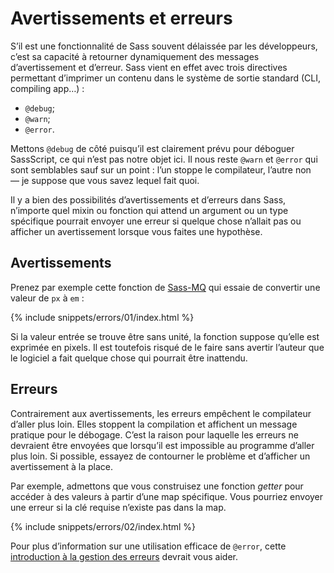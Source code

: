 
# Avertissements et erreurs

S’il est une fonctionnalité de Sass souvent délaissée par les développeurs, c’est sa capacité à retourner dynamiquement des messages d’avertissement et d’erreur. Sass vient en effet avec trois directives permettant d’imprimer un contenu dans le système de sortie standard (CLI, compiling app…)&nbsp;:

* `@debug`;
* `@warn`;
* `@error`.

Mettons `@debug` de côté puisqu’il est clairement prévu pour déboguer SassScript, ce qui n’est pas notre objet ici. Il nous reste `@warn` et `@error` qui sont semblables sauf sur un point&nbsp;: l’un stoppe le compilateur, l’autre non —&nbsp;je suppose que vous savez lequel fait quoi.

Il y a bien des possibilités d’avertissements et d’erreurs dans Sass, n’importe quel mixin ou fonction qui attend un argument ou un type spécifique pourrait envoyer une erreur si quelque chose n’allait pas ou afficher un avertissement lorsque vous faites une hypothèse.

## Avertissements

Prenez par exemple cette fonction de [Sass-MQ](https://github.com/sass-mq/sass-mq) qui essaie de convertir une valeur de `px` à `em`&nbsp;:

{% include snippets/errors/01/index.html %}

Si la valeur entrée se trouve être sans unité, la fonction suppose qu’elle est exprimée en pixels. Il est toutefois risqué de le faire sans avertir l’auteur que le logiciel a fait quelque chose qui pourrait être inattendu.

## Erreurs

Contrairement aux avertissements, les erreurs empêchent le compilateur d’aller plus loin. Elles stoppent la compilation et affichent un message pratique pour le débogage. C’est la raison pour laquelle les erreurs ne devraient être envoyées que lorsqu’il est impossible au programme d’aller plus loin. Si possible, essayez de contourner le problème et d’afficher un avertissement à la place.

Par exemple, admettons que vous construisez une fonction *getter* pour accéder à des valeurs à partir d’une map spécifique. Vous pourriez envoyer une erreur si la clé requise n’existe pas dans la map.

{% include snippets/errors/02/index.html %}

Pour plus d’information sur une utilisation efficace de `@error`, cette [introduction à la gestion des erreurs](http://webdesign.tutsplus.com/tutorials/an-introduction-to-error-handling-in-sass--cms-19996) devrait vous aider.
